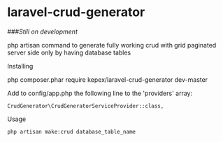 # laravel-crud-generator

###*Still on development*

php artisan command to generate fully working crud with grid paginated server side only by having database tables


Installing

php composer.phar require kepex/laravel-crud-generator dev-master


Add to config/app.php the following line to the 'providers' array:

    CrudGenerator\CrudGeneratorServiceProvider::class,


Usage

	php artisan make:crud database_table_name